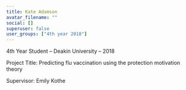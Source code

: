 ```yaml
---
title: Kate Adamson
avatar_filename: ""
social: []
superuser: false
user_groups: ["4th year 2018"]
---
```

4th Year Student – Deakin University – 2018

Project Title: Predicting flu vaccination using the protection motivation theory

Supervisor: Emily Kothe
